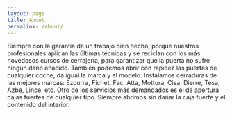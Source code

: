 ```yaml
---
layout: page
title: About
permalink: /about/
---
```


Siempre con la garantía de un trabajo bien hecho, porque nuestros profesionales aplican las últimas técnicas y se reciclan con los más novedosos cursos de cerrajería, para garantizar que la puerta no sufre  ningún daño añadido. También podemos abrir con rapidez las puertas de cualquier coche, da igual la marca y el modelo. Instalamos cerraduras de las mejores marcas: Ezcurra, Fichet, Fac, Atta, Mottura, Cisa, Dierre, Tesa, Azbe, Lince, etc. Otro de los servicios más demandados es el de apertura cajas fuertes de cualquier tipo. Siempre abrimos sin dañar la caja fuerte y el contenido del interior.
